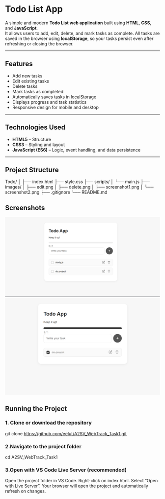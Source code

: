 # Todo List App

A simple and modern **Todo List web application** built using **HTML**, **CSS**, and **JavaScript**.  
It allows users to add, edit, delete, and mark tasks as complete. All tasks are saved in the browser using **localStorage**, so your tasks persist even after refreshing or closing the browser.

---

## Features

- Add new tasks  
- Edit existing tasks  
- Delete tasks  
- Mark tasks as completed  
- Automatically saves tasks in localStorage  
- Displays progress and task statistics  
- Responsive design for mobile and desktop  

---

## Technologies Used

- **HTML5** – Structure  
- **CSS3** – Styling and layout  
- **JavaScript (ES6)** – Logic, event handling, and data persistence  

---

## Project Structure
Todo/
│
├── index.html
├── style.css
├── scripts/
│ └── main.js 
├── images/
│ ├── edit.png
│ ├── delete.png
│ ├── screenshot1.png
│ └── screenshot2.png
├── .gitignore 
└── README.md

## Screenshots
![Screenshot1](./images/Screenshot1.png)
![Screenshot2](./images/Screenshot2.png)

## Running the Project
### 1. Clone or download the repository

  git clone https://github.com/eelut/A2SV_WebTrack_Task1.git

### 2.Navigate to the project folder

 cd A2SV_WebTrack_Task1

### 3.Open with VS Code Live Server (recommended)
 Open the project folder in VS Code.
 Right-click on index.html.
 Select “Open with Live Server”.
 Your browser will open the project and automatically refresh on changes.


